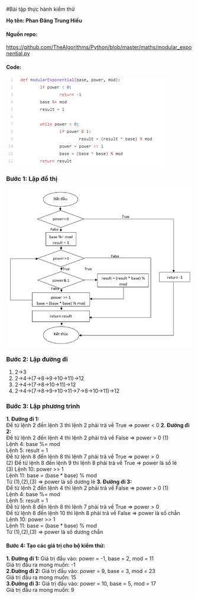 ﻿﻿﻿#Bài tập thực hành kiểm thử

﻿**Họ tên: Phan Đăng Trung Hiếu**

#### Nguồn repo:

https://github.com/TheAlgorithms/Python/blob/master/maths/modular_exponential.py

#### Code:

![](Capture3.PNG)

### Bước 1: Lập đồ thị

![](Capture4.PNG)

### Bước 2: Lập đường đi

1. 2->3
2. 2->4->(7->8->9->10->11)->12
3. 2->4->(7->8->10->11)->12
4. 2->4->(7->8->9->10->11->7->8->10->11)->12

### Bước 3: Lập phương trình

**1. Đường đi 1:**</br>
Để từ lệnh 2 đến lệnh 3 thì lệnh 2 phải trả về True => power < 0
**2. Đường đi 2:**</br>
Để từ lệnh 2 đến lệnh 4 thì lệnh 2 phải trả về False => power  > 0 (1)</br>
Lệnh 4: base %= mod</br>
Lệnh 5: result = 1</br>
Để từ lệnh 8 đến lệnh 8 thì lệnh 7 phải trả về True => power > 0</br>(2)
Để từ lệnh 8 đến lệnh 9 thì lệnh 8 phải trả về True => power là số lẻ</br>(3)
Lệnh 10: power >> 1</br>
Lệnh 11: base = (base * base) % mod</br>
Từ (1),(2),(3) => power là số dương lẻ
**3. Đường đi 3:**</br>
Để từ lệnh 2 đến lệnh 4 thì lệnh 2 phải trả về False => power  > 0 (1)</br>
Lệnh 4: base %= mod</br>
Lệnh 5: result = 1</br>
Để từ lệnh 8 đến lệnh 8 thì lệnh 7 phải trả về True => power > 0</br>
Để từ lệnh 8 đến lệnh 10 thì lệnh 8 phải trả về False => power là số chẵn</br>
Lệnh 10: power >> 1</br>
Lệnh 11: base = (base * base) % mod</br>
Từ (1),(2),(3) => power là số dương chẵn

#### Bước 4: Tạo các giá trị cho bộ kiểm thử:
**1. Đường đi 1:**
Giá trị đầu vào: power = -1, base = 2, mod = 11</br>
Giá trị đầu ra mong muốn: -1</br>
**2.Đường đi 2:**
Giá trị đầu vào: power = 9, base = 3, mod = 23</br>
Giá trị đầu ra mong muốn: 15</br>
**3.Đường đi 3:**
Giá trị đầu vào: power = 10, base = 5, mod = 17</br>
Giá trị đầu ra mong muốn: 9 </br>








